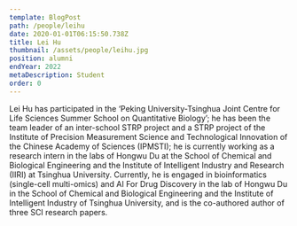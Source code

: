 ```yaml
---
template: BlogPost
path: /people/leihu
date: 2020-01-01T06:15:50.738Z
title: Lei Hu
thumbnail: /assets/people/leihu.jpg
position: alumni
endYear: 2022
metaDescription: Student
order: 0
---
```


Lei Hu has participated in the ‘Peking University-Tsinghua Joint Centre for Life Sciences Summer School on Quantitative Biology’; he has been the team leader of an inter-school STRP project and a STRP project of the Institute of Precision Measurement Science and Technological Innovation of the Chinese Academy of Sciences (IPMSTI); he is currently working as a research intern in the labs of Hongwu Du at the School of Chemical and Biological Engineering and the Institute of Intelligent Industry and Research (IIRI) at Tsinghua University. Currently, he is engaged in bioinformatics (single-cell multi-omics) and AI For Drug Discovery in the lab of Hongwu Du in the School of Chemical and Biological Engineering and the Institute of Intelligent Industry of Tsinghua University, and is the co-authored author of three SCI research papers.



